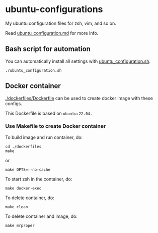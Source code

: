 # ubuntu-configurations

My ubuntu configuration files for zsh, vim, and so on.

Read [ubuntu_configuration.md](./ubuntu_configuration.md) for more info.

## Bash script for automation

You can automatically install all settings with [ubuntu_configuration.sh](ubuntu_configuration.sh).

```
./ubuntu_configuration.sh
```

## Docker container

[./dockerfiles/Dockerfile](./dockerfiles/Dockerfile) can be used to create docker image with these configs.

This Dockerfile is based on `ubuntu:22.04.`

### Use Makefile to create Docker container

To build image and run container, do:

```
cd ./dockerfiles
make
```

or

```
make OPTS=--no-cache
```

To start zsh in the container, do:

```
make docker-exec
```

To delete container, do:
```
make clean
```

To delete container and image, do:

```
make mrproper
```
